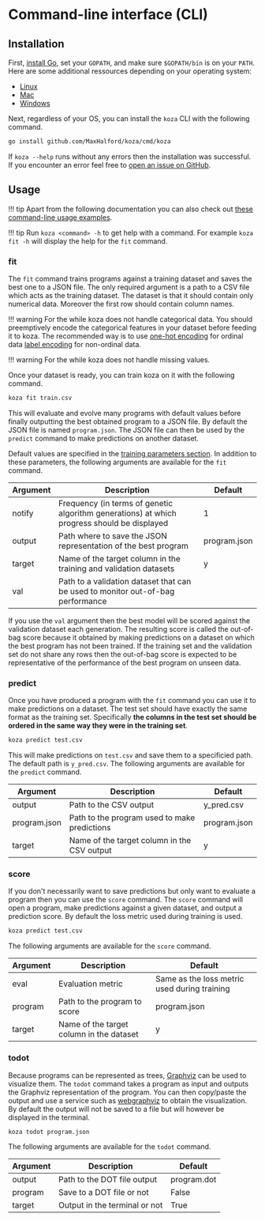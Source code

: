 # Command-line interface (CLI)

## Installation

First, [install Go](https://golang.org/dl/), set your `GOPATH`, and make sure `$GOPATH/bin` is on your `PATH`. Here are some additional ressources depending on your operating system:

- [Linux](https://www.tecmint.com/install-go-in-linux/)
- [Mac](http://sourabhbajaj.com/mac-setup/Go/README.html)
- [Windows](http://www.wadewegner.com/2014/12/easy-go-programming-setup-for-windows/)

Next, regardless of your OS, you can install the `koza` CLI with the following command.

```sh
go install github.com/MaxHalford/koza/cmd/koza
```

If `koza --help` runs without any errors then the installation was successful. If you encounter an error feel free to [open an issue on GitHub](https://github.com/MaxHalford/koza/issues/new).

## Usage

!!! tip
    Apart from the following documentation you can also check out [these command-line usage examples](https://github.com/MaxHalford/koza/blob/1a396bc24df5cf8c9766bc5e25b6e12e41361684/cmd/koza/README.md#examples).

!!! tip
    Run `koza <command> -h` to get help with a command. For example `koza fit -h` will display the help for the `fit` command.

### fit

The `fit` command trains programs against a training dataset and saves the best one to a JSON file. The only required argument is a path to a CSV file which acts as the training dataset. The dataset is that it should contain only numerical data. Moreover the first row should contain column names.

!!! warning
    For the while koza does not handle categorical data. You should preemptively encode the categorical features in your dataset before feeding it to koza. The recommended way is to use [one-hot encoding](http://scikit-learn.org/stable/modules/preprocessing.html#encoding-categorical-features) for ordinal data [label encoding](http://scikit-learn.org/stable/modules/preprocessing_targets.html#label-encoding) for non-ordinal data.

!!! warning
    For the while koza does not handle missing values.

Once your dataset is ready, you can train koza on it with the following command.

```sh
koza fit train.csv
```

This will evaluate and evolve many programs with default values before finally outputting the best obtained program to a JSON file. By default the JSON file is named `program.json`. The JSON file can then be used by the `predict` command to make predictions on another dataset.

Default values are specified in the [training parameters section](training-parameters.md). In addition to these parameters, the following arguments are available for the `fit` command.

| Argument | Description | Default |
|----------|-------------|---------|
| notify | Frequency (in terms of genetic algorithm generations) at which progress should be displayed | 1 |
| output | Path where to save the JSON representation of the best program | program.json |
| target | Name of the target column in the training and validation datasets | y |
| val | Path to a validation dataset that can be used to monitor out-of-bag performance | |

If you use the `val` argument then the best model will be scored against the validation dataset each generation. The resulting score is called the out-of-bag score because it obtained by making predictions on a dataset on which the best program has not been trained. If the training set and the validation set do not share any rows then the out-of-bag score is expected to be representative of the performance of the best program on unseen data.

### predict

Once you have produced a program with the `fit` command you can use it to make predictions on a dataset. The test set should have exactly the same format as the training set. Specifically **the columns in the test set should be ordered in the same way they were in the training set**.

```sh
koza predict test.csv
```

This will make predictions on `test.csv` and save them to a specificied path. The default path is `y_pred.csv`. The following arguments are available for the `predict` command.

| Argument | Description | Default |
|----------|-------------|---------|
| output | Path to the CSV output | y_pred.csv |
| program.json | Path to the program used to make predictions | program.json |
| target | Name of the target column in the CSV output | y |


### score

If you don't necessarily want to save predictions but only want to evaluate a program then you can use the `score` command. The `score` command will open a program, make predictions against a given dataset, and output a prediction score. By default the loss metric used during training is used.

```sh
koza predict test.csv
```

The following arguments are available for the `score` command.

| Argument | Description | Default |
|----------|-------------|---------|
| eval | Evaluation metric | Same as the loss metric used during training |
| program | Path to the program to score | program.json |
| target | Name of the target column in the dataset | y |


### todot

Because programs can be represented as trees, [Graphviz](https://www.graphviz.org/) can be used to visualize them. The `todot` command takes a program as input and outputs the Graphviz representation of the program. You can then copy/paste the output and use a service such as [webgraphviz](http://www.webgraphviz.com/) to obtain the visualization. By default the output will not be saved to a file but will however be displayed in the terminal.

```sh
koza todot program.json
```

The following arguments are available for the `todot` command.

| Argument | Description | Default |
|----------|-------------|---------|
| output | Path to the DOT file output | program.dot |
| program | Save to a DOT file or not | False |
| target | Output in the terminal or not | True |


